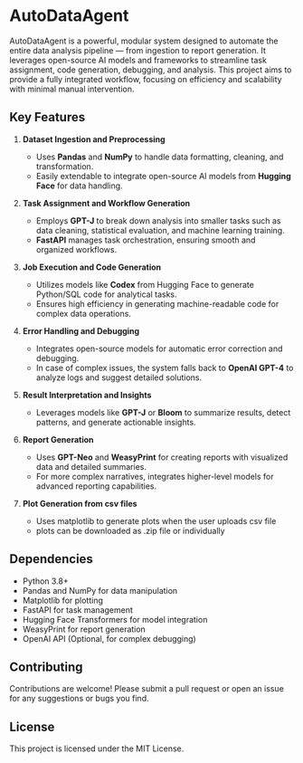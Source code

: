 # AutoDataAgent

AutoDataAgent is a powerful, modular system designed to automate the entire data analysis pipeline — from ingestion to report generation. It leverages open-source AI models and frameworks to streamline task assignment, code generation, debugging, and analysis. This project aims to provide a fully integrated workflow, focusing on efficiency and scalability with minimal manual intervention.

## Key Features

1. **Dataset Ingestion and Preprocessing**  
   - Uses **Pandas** and **NumPy** to handle data formatting, cleaning, and transformation.  
   - Easily extendable to integrate open-source AI models from **Hugging Face** for data handling.

2. **Task Assignment and Workflow Generation**  
   - Employs **GPT-J** to break down analysis into smaller tasks such as data cleaning, statistical evaluation, and machine learning training.  
   - **FastAPI** manages task orchestration, ensuring smooth and organized workflows.

3. **Job Execution and Code Generation**  
   - Utilizes models like **Codex** from Hugging Face to generate Python/SQL code for analytical tasks.  
   - Ensures high efficiency in generating machine-readable code for complex data operations.

4. **Error Handling and Debugging**  
   - Integrates open-source models for automatic error correction and debugging.  
   - In case of complex issues, the system falls back to **OpenAI GPT-4** to analyze logs and suggest detailed solutions.

5. **Result Interpretation and Insights**  
   - Leverages models like **GPT-J** or **Bloom** to summarize results, detect patterns, and generate actionable insights.  

6. **Report Generation**  
   - Uses **GPT-Neo** and **WeasyPrint** for creating reports with visualized data and detailed summaries.  
   - For more complex narratives, integrates higher-level models for advanced reporting capabilities.
7. **Plot Generation from csv files**
   - Uses matplotlib to generate plots when the user uploads csv file
   - plots can be downloaded as .zip file or individually

## Dependencies
- Python 3.8+
- Pandas and NumPy for data manipulation
- Matplotlib for plotting
- FastAPI for task management
- Hugging Face Transformers for model integration
- WeasyPrint for report generation
- OpenAI API (Optional, for complex debugging)


## Contributing

Contributions are welcome! Please submit a pull request or open an issue for any suggestions or bugs you find.

## License

This project is licensed under the MIT License.
